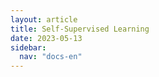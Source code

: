 ```yaml
---
layout: article
title: Self-Supervised Learning
date: 2023-05-13
sidebar:
  nav: "docs-en"
---
```

<!DOCTYPE HTML>
<html>

<!--- Adding Google Analytics -->
<!-- Global site tag (gtag.js) - Google Analytics -->
<script async src="https://www.googletagmanager.com/gtag/js?id=UA-154990580-2"></script>
<script>
  window.dataLayer = window.dataLayer || [];
  function gtag(){dataLayer.push(arguments);}
  gtag('js', new Date());

  gtag('config', 'UA-154990580-2');
</script>
<!-- End of Google Analytics Code -->
<!-- Adding MathJAX -->
<script src="https://polyfill.io/v3/polyfill.min.js?features=es6"></script>
  <script id="MathJax-script" async
          src="https://cdn.jsdelivr.net/npm/mathjax@3/es5/tex-mml-chtml.js">
  </script>
  <script async="true" src="https://cdn.jsdelivr.net/npm/mathjax@2/MathJax.js?config=AM_CHTML"> </script>
<!-- End of MathJAX -->


<body>

</body>
</html>
